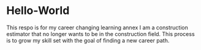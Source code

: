 # Hello-World
This respo is for my career changing learning annex
I am a construction estimator that no longer wants to be in the construction field. This process is to grow my skill set with the goal of finding a new career path. 
